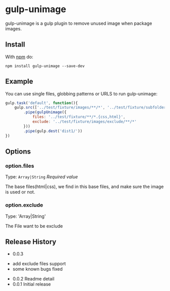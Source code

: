 # gulp-unimage

gulp-unimage is a gulp plugin to remove unused image when package images.

## Install

With [npm](https://www.npmjs.com/package/gulp-unimage) do:

```
npm install gulp-unimage --save-dev
```
## Example

You can use single files, globbing patterns or URLS to run gulp-unimage:

```js
gulp.task('default', function(){
	gulp.src(['../test/fixture/images/**/*', '../test/fixture/subfolder/images/**/*'], {base: '../test/fixture/'})
		.pipe(gulpUnimage({
			files: '../test/fixture/**/*.{css,html}',
			exclude: '../test/fixture/images/exclude/**/*'
		}))
		.pipe(gulp.dest('dist1/'))
})
```
## Options

### option.files

Type: `Array|String`
*Required value*

The base files(html|css), we find in this base files, and make sure the image is used or not.

### option.exclude

Type: 'Array|String'

The File want to be exclude

## Release History

* 0.0.3
 + add exclude files support
 + some known bugs fixed
* 0.0.2 Readme detail
* 0.0.1 Initial release